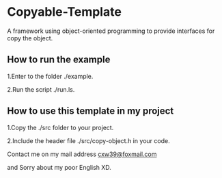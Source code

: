 # Copyable-Template

A framework using object-oriented programming to provide interfaces for copy the object.

## How to run the example

1.Enter to the folder ./example.

2.Run the script ./run.ls.

## How to use this template in my project

1.Copy the ./src folder to your project.

2.Include the header file ./src/copy-object.h in your code.


Contact me on my mail address cxw39@foxmail.com

and Sorry about my poor English XD.

